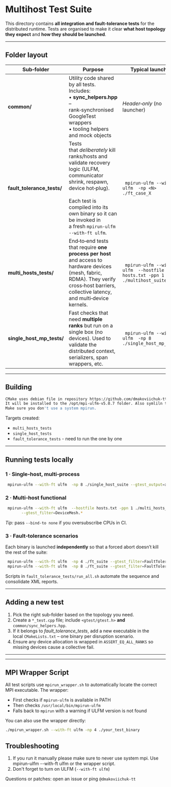 # Multihost Test Suite

This directory contains **all integration and fault‑tolerance tests** for the distributed runtime.  Tests are organised to make it clear **what host topology they expect** and **how they should be launched**.

---

## Folder layout

| Sub‑folder                   | Purpose                                                                                                                                                                                                                  | Typical launcher                                       |
| ---------------------------- | ------------------------------------------------------------------------------------------------------------------------------------------------------------------------------------------------------------------------ | ------------------------------------------------------ |
| **common/**                  | Utility code shared by all tests.  Includes:<br>• **sync\_helpers.hpp** – rank‑synchronised GoogleTest wrappers<br>• tooling helpers and mock objects                                                                    | *Header‑only* (no launcher)                            |
| **fault\_tolerance\_tests/** | Tests that *deliberately* kill ranks/hosts and validate recovery logic (ULFM, communicator shrink, respawn, device hot‑plug).<br><br>Each test is compiled into its own binary so it can be invoked in a fresh ` mpirun-ulfm --with-ft ulfm `. | ` mpirun-ulfm --with-ft ulfm  -np <N> ./ft_case_X`                           |
| **multi\_hosts\_tests/**     | End‑to‑end tests that require **one process per host** and access to hardware devices (mesh, fabric, RDMA). They verify cross‑host barriers, collective latency, and multi‑device kernels.                               | ` mpirun-ulfm --with-ft ulfm  --hostfile hosts.txt -ppn 1 ./multihost_suite` |
| **single\_host\_mp\_tests/** | Fast checks that need **multiple ranks** but run on a single box (no devices). Used to validate the distributed context, serializers, span wrappers, etc.                                                                | ` mpirun-ulfm --with-ft ulfm  -np 8 ./single_host_mp_tests`                     |


---

## Building

```bash
CMake uses debian file in repository https://github.com/dmakoviichuk-tt/mpi-ulfm/tags.
It will be installed to the /opt/mpi-ulfm-v5.0.7 folder. Also symliln to the mpirun-ulfm will be created.
Make sure you don't use a system mpirun.
```

Targets created:

* `multi_hosts_tests`
* `single_host_tests`
* `fault_tolerance_tests` - need to run the one by one

---

## Running tests locally

### 1 · Single‑host, multi‑process

```bash
 mpirun-ulfm --with-ft ulfm  -np 8 ./single_host_suite --gtest_output=xml:results_single.xml
```

### 2 · Multi‑host functional

```bash
 mpirun-ulfm --with-ft ulfm  --hostfile hosts.txt -ppn 1 ./multi_hosts_suite \
       --gtest_filter=DeviceMesh.*
```

*Tip:* pass `--bind-to none` if you oversubscribe CPUs in CI.

### 3 · Fault‑tolerance scenarios

Each binary is launched **independently** so that a forced abort doesn’t kill the rest of the suite:

```bash
 mpirun-ulfm --with-ft ulfm  -np 4 ./ft_suite --gtest_filter=FaultTolerance.comm_recover
 mpirun-ulfm --with-ft ulfm  -np 8 ./ft_suite --gtest_filter=FaultTolerance.rank_restart
```

Scripts in `fault_tolerance_tests/run_all.sh` automate the sequence and consolidate XML reports.


---

## Adding a new test

1. Pick the right sub‑folder based on the topology you need.
2. Create a `*_test.cpp` file; include `<gtest/gtest.h>` **and** `common/sync_helpers.hpp`.
3. If it belongs to *fault\_tolerance\_tests*, add a new executable in the local `CMakeLists.txt` – one binary per disruption scenario.
4. Ensure any device allocation is wrapped in `ASSERT_EQ_ALL_RANKS` so missing devices cause a collective fail.

---



---

## MPI Wrapper Script

All test scripts use `mpirun_wrapper.sh` to automatically locate the correct MPI executable. The wrapper:
- First checks if `mpirun-ulfm` is available in PATH
- Then checks `/usr/local/bin/mpirun-ulfm`
- Falls back to `mpirun` with a warning if ULFM version is not found

You can also use the wrapper directly:
```bash
./mpirun_wrapper.sh --with-ft ulfm -np 4 ./your_test_binary
```

## Troubleshooting
1. If you run it manually please make sure to never use system mpi. Use  mpirun-ulfm --with-ft ulfm or the wrapper script.
2. Don't forget to turn on ULFM (`--with-ft ulfm`)

Questions or patches: open an issue or ping `@dmakoviichuk-tt`
